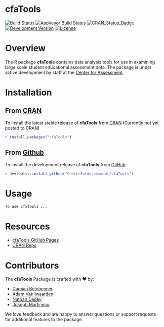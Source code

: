 cfaTools
===========

[![Build Status](https://travis-ci.org/CenterForAssessment/cfaTools.svg?branch=master)](https://travis-ci.org/CenterForAssessment/cfaTools)
[![AppVeyor Build Status](https://ci.appveyor.com/api/projects/status/github/centerforassessment/cfaTools?branch=master&svg=true)](https://ci.appveyor.com/project/centerforassessment/cfaTools)
[![CRAN_Status_Badge](http://www.r-pkg.org/badges/version/cfaTools)](http://cran.r-project.org/package=cfaTools)
[![Development Version](https://img.shields.io/badge/devel-0.0--0.3-brightgreen.svg)](https://github.com/CenterForAssessment/cfaTools)
[![License](http://img.shields.io/badge/license-GPL%203-brightgreen.svg?style=flat)](https://github.com/CenterForAssessment/cfaTools/blob/master/LICENSE.md)


# Overview

The R package **cfaTools** contains data analysis tools for use in examining large scale student educational assessment data. The package is under active development by staff at the [Center for Assessment](https://www.nciea.org).

# Installation

## From [CRAN](https://CRAN.R-project.org/package=cfaTools)

To install the latest stable release of **cfaTools** from [CRAN](https://CRAN.R-project.org/package=cfaTools) (Currently not yet posted to CRAN)

```R
> install.packages("cfaTools")
```

## From [Github](https://github.com/CenterForAssessment/cfaTools/)

To install the development release of **cfaTools** from [GitHub](https://github.com/CenterForAssessment/cfaTools/):

```R
> devtools::install_github("CenterForAssessment/cfaTools")
```


# Usage

```
To use cfaTools ...
```

# Resources

* [cfaTools GitHub Pages](https://CenterForAssessment.github.io/cfaTools)
* [CRAN Repo](https://CRAN.R-project.org/package=cfaTools)


# Contributors

The **cfaTools** Package is crafted with :heart: by:

* [Damian Betebenner](https://github.com/dbetebenner)
* [Adam Van Iwaarden](https://github.com/adamvi)
* [Nathan Dadey](https://github.com/ndadey)
* [Joseph Martineau](https://github.com/JosephMartineau)

We love feedback and are happy to answer questions or support requests for additional features to the package.
